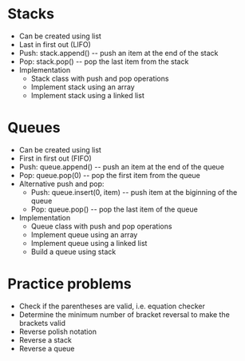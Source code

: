 # Stacks
* Can be created using list
* Last in first out (LIFO)
* Push: stack.append() -- push an item at the end of the stack
* Pop: stack.pop() -- pop the last item from the stack
* Implementation
  * Stack class with push and pop operations
  * Implement stack using an array
  * Implement stack using a linked list

# Queues
* Can be created using list
* First in first out (FIFO)
* Push: queue.append() -- push an item at the end of the queue
* Pop: queue.pop(0) -- pop the first item from the queue
* Alternative push and pop:
  * Push: queue.insert(0, item) -- push item at the biginning of the queue
  * Pop: queue.pop() -- pop the last item of the queue
* Implementation
  * Queue class with push and pop operations
  * Implement queue using an array
  * Implement queue using a linked list
  * Build a queue using stack


# Practice problems
* Check if the parentheses are valid, i.e. equation checker
* Determine the minimum number of bracket reversal to make the brackets valid
* Reverse polish notation
* Reverse a stack
* Reverse a queue
